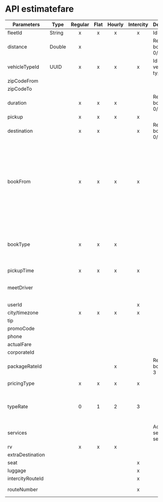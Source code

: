 # API estimatefare

| Parameters       | Type   | Regular | Flat | Hourly | Intercity | Description                         | Values                                                                                                                            |
|------------------|--------|:-------:|:----:|:------:|:---------:|-------------------------------------|-----------------------------------------------------------------------------------------------------------------------------------|
| fleetId          | String |    x    | x    | x      | x         | Id of fleet                         |                                                                                                                                   |
| distance         | Double |    x    |      |        |           | Required if bookType = 0/1/2        |                                                                                                                                   |
| vehicleTypeId    | UUID   |    x    | x    | x      | x         | Id of vehicle type                  |                                                                                                                                   |
| zipCodeFrom      |        |         |      |        |           |                                     |                                                                                                                                   |
| zipCodeTo        |        |         |      |        |           |                                     |                                                                                                                                   |
| duration         |        | x       | x    | x      |           | Required if bookType = 0/1/2        |                                                                                                                                   |
| pickup           |        | x       | x    | x      | x         |                                     |                                                                                                                                   |
| destination      |        | x       | x    |        | x         | Required if bookType = 0/1/2        |                                                                                                                                   |
| bookFrom         |        | x       | x    | x      | x         |                                     | - CC, API, Car-hailing, Web booking, Partner, mDispatcher, Kiosk, webBooking, partner <br>- Pax app name (ex: tappar, ecar, ....) |
| bookType         |        | x       | x    | x      |           |                                     | 0 - one way<br>1 - from airport<br>2 - to airport<br>3 - hourly<br>4 - round trip                                                 |
| pickupTime       |        | x       | x    | x      | x         |                                     |                                                                                                                                   |
| meetDriver       |        |         |      |        |           |                                     | - 1 - NA<br>0 - on curb<br>1 - meet driver                                                                                        |
| userId           |        |         |      |        | x         |                                     |                                                                                                                                   |
| city/timezone    |        | x       | x    | x      | x         |                                     |                                                                                                                                   |
| tip              |        |         |      |        |           |                                     |                                                                                                                                   |
| promoCode        |        |         |      |        |           |                                     |                                                                                                                                   |
| phone            |        |         |      |        |           |                                     |                                                                                                                                   |
| actualFare       |        |         |      |        |           |                                     |                                                                                                                                   |
| corporateId      |        |         |      |        |           |                                     |                                                                                                                                   |
| packageRateId    |        |         |      | x      |           | Required if bookType = 3            |                                                                                                                                   |
| pricingType      |        | x       | x    | x      | x         |                                     | 0: local<br>1: affiliate                                                                                                          |
| typeRate         |        | 0       | 1    | 2      | 3         |                                     | 0 - Regular <br>1 - Hourly<br>2 - Round trip<br>3 - Intercity                                                                     |
| services         |        |         |      |        |           | Additional service (list serviceId) |                                                                                                                                   |
| rv               |        | x       | x    | x      |           |                                     |                                                                                                                                   |
| extraDestination |        |         |      |        |           |                                     |                                                                                                                                   |
| seat             |        |         |      |        | x         |                                     |                                                                                                                                   |
| luggage          |        |         |      |        | x         |                                     |                                                                                                                                   |
| intercityRouteId |        |         |      |        | x         |                                     |                                                                                                                                   |
| routeNumber      |        |         |      |        | x         |                                     | 1 - round 1<br>2 - round 2                                                                                                        |